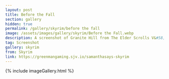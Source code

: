 ```yaml
---
layout: post
title: Before the Fall
section: gallery
hidden: true
permalink: /gallery/skyrim/before the fall
image: /assets/images/gallery/skyrim/Before the Fall.webp
description: A screenshot of Granite Hill from The Elder Scrolls V&#58; Skyrim, taken by Samantha Says.
tag: Screenshot
gallery: skyrim
from: Skyrim
link: https://greenmangaming.sjv.io/samanthasays-skyrim
---
```

{% include imageGallery.html %}
